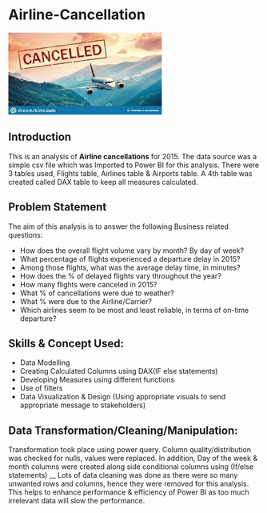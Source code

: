 # Airline-Cancellation
![](Intro_image.jpg)

## Introduction
This is an analysis of **Airline cancellations** for 2015. The data source was a simple csv file which was Imported to Power BI for this analysis. There were 3 tables used, Flights table, Airlines table & Airports table. A 4th table was created called DAX table to keep all measures calculated.

## Problem Statement
The aim of this analysis is to answer the following Business related questions:
- How does the overall flight volume vary by month? By day of week?
- What percentage of flights experienced a departure delay in 2015? 
- Among those flights, what was the average delay time, in minutes?
- How does the % of delayed flights vary throughout the year?
- How many flights were canceled in 2015? 
- What % of cancellations were due to weather? 
- What % were due to the Airline/Carrier?
- Which airlines seem to be most and least reliable, in terms of on-time departure?

## Skills & Concept Used:
- Data Modelling
- Creating Calculated Columns using DAX(IF else statements)
- Developing Measures using different functions
- Use of filters
- Data Visualization & Design (Using appropriate visuals to send appropriate message to stakeholders)

## Data Transformation/Cleaning/Manipulation:
Transformation took place using power query. Column quality/distribution was checked for nulls, values were replaced. In addition, Day of the week & month columns were created along side conditional columns using (If/else statements)
__ Lots of data cleaning was done as there were so many unwanted rows and columns, hence they were removed for this analysis. This helps to enhance performance & efficiency of Power BI as too much irrelevant data will slow the performance.
